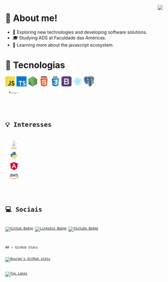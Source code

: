 <img align="right" height="500em"
src="https://raw.githubusercontent.com/gist/mxteusdev/d05bfa4015a5654c36b87ad3192a54f0/raw/6d0a7ea5587dc81a9533d545505ec2109791a354/githubcard.svg" />

# 👾 About me! 

- 🤔 Exploring new technologies and developing software solutions.
- 🎓 Studying ADS at Faculdade das Américas.
- 🌱 Learning more about the javascript ecosystem.


# 🚀 Tecnologias

<div style="display: inline_block">
  <code><img height="32" src="https://raw.githubusercontent.com/github/explore/80688e429a7d4ef2fca1e82350fe8e3517d3494d/topics/javascript/javascript.png" alt="Javascript"/></code>
  <code><img height="32" src="https://raw.githubusercontent.com/github/explore/80688e429a7d4ef2fca1e82350fe8e3517d3494d/topics/typescript/typescript.png" alt="Typescript"/></code>
  <code><img height="32" src="https://raw.githubusercontent.com/github/explore/80688e429a7d4ef2fca1e82350fe8e3517d3494d/topics/nodejs/nodejs.png" alt="Nodejs"/></code>
  <code><img height="32" src="https://raw.githubusercontent.com/github/explore/80688e429a7d4ef2fca1e82350fe8e3517d3494d/topics/html/html.png" alt="HTML5"/></code>
  <code><img height="32" src="https://raw.githubusercontent.com/github/explore/80688e429a7d4ef2fca1e82350fe8e3517d3494d/topics/css/css.png" alt="CSS"/></code>
  <code><img height="32" src="https://raw.githubusercontent.com/github/explore/80688e429a7d4ef2fca1e82350fe8e3517d3494d/topics/bootstrap/bootstrap.png" alt="Bootstrap"/></code>
  <code><img height="32" src="https://raw.githubusercontent.com/github/explore/80688e429a7d4ef2fca1e82350fe8e3517d3494d/topics/react/react.png" alt="React"/></code>
  <code><img height="32" src="https://raw.githubusercontent.com/github/explore/80688e429a7d4ef2fca1e82350fe8e3517d3494d/topics/postgresql/postgresql.png" alt="PostegreSQL"/><code>
  <code><img height="32" src="https://raw.githubusercontent.com/github/explore/80688e429a7d4ef2fca1e82350fe8e3517d3494d/topics/mongodb/mongodb.png" alt="MongoDB"/></code>
<div/>
<br>

# 💡 Interesses
<div style="display: inline_block">
  <img height="32" src="https://raw.githubusercontent.com/github/explore/80688e429a7d4ef2fca1e82350fe8e3517d3494d/topics/java/java.png" alt="Java"/>
  <img height="32" src="https://raw.githubusercontent.com/github/explore/80688e429a7d4ef2fca1e82350fe8e3517d3494d/topics/python/python.png" alt="Python"/>
  <img height="32" src="https://raw.githubusercontent.com/github/explore/80688e429a7d4ef2fca1e82350fe8e3517d3494d/topics/angular/angular.png" alt="Angular"/>
  <img height="32" src="https://raw.githubusercontent.com/github/explore/80688e429a7d4ef2fca1e82350fe8e3517d3494d/topics/aws/aws.png" alt="aws"/>
<div/>
<br>

# 💻 Sociais

[![Github Badge](https://img.shields.io/badge/-Github-000?style=flat-square&logo=Github&logoColor=white&link=https://github.com/mxteusdev)](https://github.com/mxteusdev)
[![Linkedin Badge](https://img.shields.io/badge/-LinkedIn-blue?style=flat-square&logo=Linkedin&logoColor=white&link=https://www.linkedin.com/in/mvteusdev/)](https://www.linkedin.com/in/mvteusdev/)
[![Youtube Badge](https://img.shields.io/badge/-YouTube-ff0000?style=flat-square&labelColor=ff0000&logo=youtube&logoColor=white&link=https://youtube.com/@neyzreal)](https://youtube.com/@neyzreal)

<br>
## ⭐ GitHub Stats

[![Anurag's GitHub stats](https://github-readme-stats.vercel.app/api?username=mxteusdev&show_icons=true&theme=dark)](https://github.com/anuraghazra/github-readme-stats)

[![Top Langs](https://github-readme-stats.vercel.app/api/top-langs/?username=mxteusdev&layout=compact&theme=dark)](https://github.com/anuraghazra/github-readme-stats)
<div/>

